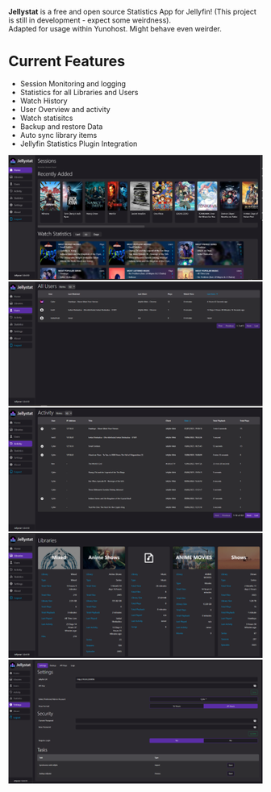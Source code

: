 **Jellystat** is a free and open source Statistics App for Jellyfin! (This project is still in development - expect some weirdness). \
Adapted for usage within Yunohost. Might behave even weirder.
# Current Features
- Session Monitoring and logging
- Statistics for all Libraries and Users
- Watch History
- User Overview and activity
- Watch statisitcs
- Backup and restore Data
- Auto sync library items
- Jellyfin Statistics Plugin Integration

![Home](https://github.com/CyferShepard/Jellystat/blob/main/screenshots/Home.PNG)
![Users](https://github.com/CyferShepard/Jellystat/blob/main/screenshots/Users.PNG)
![Activity](https://github.com/CyferShepard/Jellystat/blob/main/screenshots/Activity.PNG)
![Libraries](https://github.com/CyferShepard/Jellystat/blob/main/screenshots/Libraries.PNG)
![Settings](https://github.com/CyferShepard/Jellystat/blob/main/screenshots/settings.PNG)
